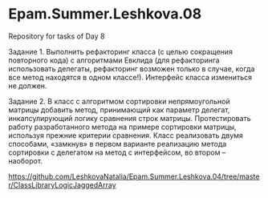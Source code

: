 # Epam.Summer.Leshkova.08
Repository for tasks of Day 8

Задание 1. Выполнить рефакторинг класса (с целью сокращения повторного кода) с алгоритмами Евклида (для рефакторинга использовать
делегаты, рефакторинг возможен только в случае, когда все метод находятся в одном классе!). Интерфейс класса измениться не должен.

Задание 2. В класс с алгоритмом сортировки непрямоугольной матрицы добавить метод, принимающий как параметр делегат, инкапсулирующий логику сравнения строк матрицы. 
Протестировать работу разработанного метода на примере сортировки матрицы, используя прежние критерии сравнения.
Класс реализовать двумя способами, «замкнув» в первом варианте реализацию метода сортировки с делегатом на метод с интерфейсом, во втором – наоборот.

https://github.com/LeshkovaNatalia/Epam.Summer.Leshkova.04/tree/master/ClassLibraryLogicJaggedArray

